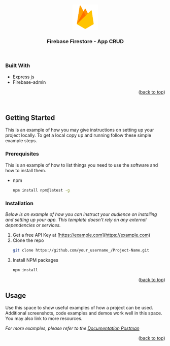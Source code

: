 <!-- PROJECT LOGO -->
<br />
<div align="center">
  <a href="https://github.com/othneildrew/Best-README-Template">
    <img src="src/assets/firebase.png" alt="Logo" width="80" height="80">
  </a>

  <h3 align="center">Firebase Firestore - App CRUD</h3>
</div>
<br/>

### Built With

- Express js
- Firebase-admin

<p align="right">(<a href="#readme-top">back to top</a>)</p>
<br/>

## Getting Started

This is an example of how you may give instructions on setting up your project locally.
To get a local copy up and running follow these simple example steps.

### Prerequisites

This is an example of how to list things you need to use the software and how to install them.

- npm
  ```sh
  npm install npm@latest -g
  ```

### Installation

_Below is an example of how you can instruct your audience on installing and setting up your app. This template doesn't rely on any external dependencies or services._

1. Get a free API Key at [https://example.com](https://example.com)
2. Clone the repo
   ```sh
   git clone https://github.com/your_username_/Project-Name.git
   ```
3. Install NPM packages
   ```sh
   npm install
   ```

<p align="right">(<a href="#readme-top">back to top</a>)</p>

<!-- USAGE EXAMPLES -->

## Usage

Use this space to show useful examples of how a project can be used. Additional screenshots, code examples and demos work well in this space. You may also link to more resources.

_For more examples, please refer to the [Documentation Postman](https://documenter.postman.com/preview/18215063-9a3676a8-50e4-4e33-ac8f-a7fa90954916?environment=&versionTag=latest&apiName=CURRENT&version=latest&documentationLayout=classic-double-column&right-sidebar=303030&top-bar=FFFFFF&highlight=EF5B25)_

<p align="right">(<a href="#readme-top">back to top</a>)</p>
